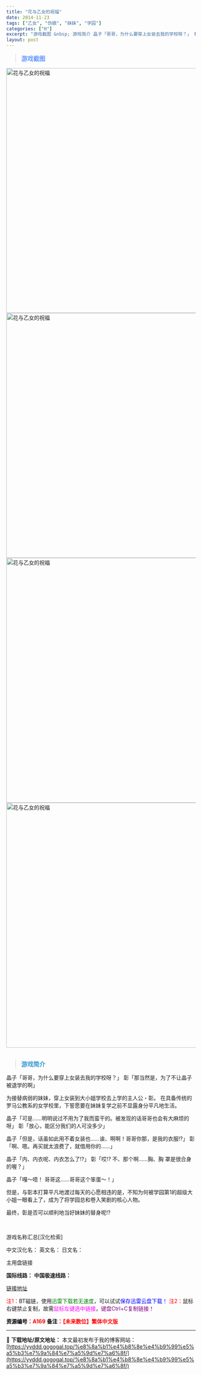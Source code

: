 ```yaml
---
title: "花与乙女的祝福"
date: 2014-11-23
tags: ["乙女", "伪娘", "妹妹", "学园"]
categories: ["H"]
excerpt: "游戏截图 &nbsp; 游戏简介 晶子「哥哥，为什么要穿上女装去我的学校呀？」 彰「那当然是，为了不让晶子被退学的啊」 为接替病弱的妹妹，穿上女装到大小姐学校去上学的主人公・彰。 在具备传统的罗马公教系的女学校里，下誓愿要在妹妹复学之前不显露身分平凡地生活。 晶子「可是……明明说过不用为了我而蛮干的&hellip;"
layout: post
---
```


<div>
<blockquote><b><span style="font-size: 12pt; color: #6699ff;">游戏截图</span></b></blockquote>
<div><img title="点击放大" src="https://yyddd.gogogal.top/wp-content/uploads/2025/04/20250429_6811010278b20.webp" alt="花与乙女的祝福" width="650" /></div>
<div><img title="点击放大" src="https://yyddd.gogogal.top/wp-content/uploads/2025/04/20250429_6811010402c3d.webp" alt="花与乙女的祝福" width="650" /></div>
<div><img title="点击放大" src="https://yyddd.gogogal.top/wp-content/uploads/2025/04/20250429_6811010641955.webp" alt="花与乙女的祝福" width="650" /></div>
<div><img title="点击放大" src="https://yyddd.gogogal.top/wp-content/uploads/2025/04/20250429_68110107ea7cf.webp" alt="花与乙女的祝福" width="650" /></div>
&nbsp;
<blockquote><b><span style="font-size: 12pt; color: #3399cc;">游戏简介</span></b></blockquote>
<div>晶子「哥哥，为什么要穿上女装去我的学校呀？」
彰「那当然是，为了不让晶子被退学的啊」

为接替病弱的妹妹，穿上女装到大小姐学校去上学的主人公・彰。
在具备传统的罗马公教系的女学校里，下誓愿要在妹妹复学之前不显露身分平凡地生活。

晶子「可是……明明说过不用为了我而蛮干的。被发现的话哥哥也会有大麻烦的呀」
彰「放心，能区分我们的人可没多少」

晶子「但是，话虽如此用不着女装也……诶、啊啊！哥哥你那，是我的衣服!?」
彰「啊、嗯。再买就太浪费了，就借用你的……」

晶子「内、内衣呢、内衣怎么了!?」
彰「哎!? 不、那个啊……胸、胸 罩是很合身的喔？」

晶子「嘎～唔！ 哥哥这……哥哥这个笨蛋～！」

但是，与彰本打算平凡地渡过每天的心愿相违的是，不知为何被学园第1的超级大小姐一眼看上了，成为了将学园总和卷入笑剧的核心人物。

最终，彰是否可以顺利地当好妹妹的替身呢!?</div>
&nbsp;

游戏名称汇总[汉化检索]

中文汉化名：
英文名：
日文名：
</div>
<div class="panel panel-primary">
<div class="panel-heading">主用盘链接</div>
<div class="panel-body">

<b>国际线路：</b>
<b>中国极速线路：</b>

<!--wechatfans start-->

<a href="https://pan.xunlei.com/s/VORVSnAOjjL-gXFd_VTcORwkA1?pwd=ex4h#">链接地址</a>

<!--wechatfans end-->
<span style="color: #ff0000;">注1：</span>BT磁链，使用<span style="color: #008000;">迅雷下载若无速度</span>，可以试试<span style="color: #0000ff;">保存迅雷云盘下载！</span>
<span style="color: #ff0000;">注2：</span>鼠标右键禁止复制，故需<span style="color: #ff00ff;">鼠标左键选中链接</span>，<span style="color: #800080;">键盘Ctrl+C复制链接！</span>

</div>
<div class="panel-footer"><span style="color: #ff0000;"><b><span style="color: #000000;">资源编号</span>：A169</b></span>
<span style="color: #ff0000;"><b><span style="color: #000000;">备注</span>：【未来数位】繁体中文版</b></span></div>
</div>

---
📖 **下载地址/原文地址：** 本文最初发布于我的博客网站：[https://yyddd.gogogal.top/%e8%8a%b1%e4%b8%8e%e4%b9%99%e5%a5%b3%e7%9a%84%e7%a5%9d%e7%a6%8f/](https://yyddd.gogogal.top/%e8%8a%b1%e4%b8%8e%e4%b9%99%e5%a5%b3%e7%9a%84%e7%a5%9d%e7%a6%8f/)
